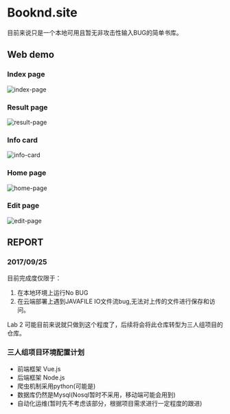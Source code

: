 # Booknd.site

目前来说只是一个本地可用且暂无非攻击性输入BUG的简单书库。

## Web demo

### Index page
![index-page](https://raw.githubusercontent.com/RheaBubbles/Booknd.site/master/WebContent/prototype-demo/index-page.jpg)

### Result page
![result-page](https://raw.githubusercontent.com/RheaBubbles/Booknd.site/master/WebContent/prototype-demo/index-result-page.jpg)

### Info card
![info-card](https://raw.githubusercontent.com/RheaBubbles/Booknd.site/master/WebContent/prototype-demo/index-page-info-card.jpg)

### Home page
![home-page](https://raw.githubusercontent.com/RheaBubbles/Booknd.site/master/WebContent/prototype-demo/home-page.jpg)

### Edit page
![edit-page](https://raw.githubusercontent.com/RheaBubbles/Booknd.site/master/WebContent/prototype-demo/edit-page.jpg)


## REPORT

### 2017/09/25

目前完成度仅限于：
1. 在本地环境上运行No BUG
2. 在云端部署上遇到JAVAFILE IO文件流bug,无法对上传的文件进行保存和访问。

Lab 2 可能目前来说就只做到这个程度了，后续将会将此仓库转型为三人组项目的仓库。

### 三人组项目环境配置计划

+ 前端框架 Vue.js 
+ 后端框架 Node.js 
+ 爬虫机制采用python(可能是) 
+ 数据库仍然是Mysql(Nosql暂时不采用，移动端可能会用到)
+ 自动化运维(暂时先不考虑该部分，根据项目需求进行一定程度的跟进)
